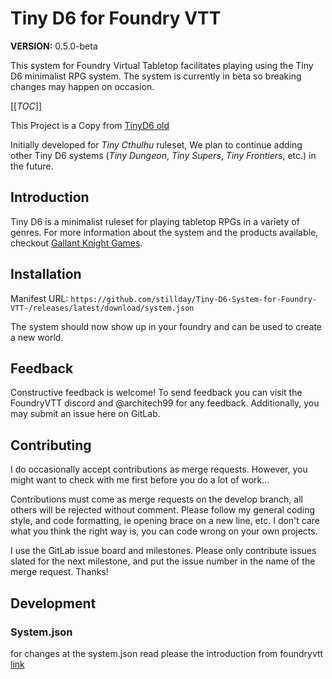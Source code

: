 # Tiny D6 for Foundry VTT

**VERSION:** 0.5.0-beta

This system for Foundry Virtual Tabletop facilitates playing using the Tiny D6 minimalist RPG system. The system is currently in beta so breaking changes may happen on occasion.

[[_TOC_]]

This Project is a Copy from [TinyD6 old](https://gitlab.com/architech99/foundry-tinyd6)

Initially developed for <cite>Tiny Cthulhu</cite> ruleset, We plan to continue adding other Tiny D6 systems (<cite>Tiny Dungeon</cite>, <cite>Tiny Supers</cite>, <cite>Tiny Frontiers</cite>, etc.) in the future.

## Introduction

Tiny D6 is a minimalist ruleset for playing tabletop RPGs in a variety of genres. For more information about the system and the products available, checkout [Gallant Knight Games](https://www.gallantknightgames.com/tinyd6/).

## Installation

Manifest URL: `https://github.com/stillday/Tiny-D6-System-for-Foundry-VTT-/releases/latest/download/system.json`

The system should now show up in your foundry and can be used to create a new world.

## Feedback

Constructive feedback is welcome! To send feedback you can visit the FoundryVTT discord and @architech99 for any feedback. Additionally, you may submit an issue here on GitLab.

## Contributing

I do occasionally accept contributions as merge requests.  However, you might want to check with me first
before you do a lot of work...

Contributions must come as merge requests on the develop branch, all others will be rejected without comment. Please follow my general coding style, and code formatting, ie opening brace on a new line, etc.  I don't care what 
you think the right way is, you can code wrong on your own projects.

I use the GitLab issue board and milestones.  Please only contribute issues slated for the next milestone, and put
the issue number in the name of the merge request.  Thanks!

## Development
### System.json
for changes at the system.json read please the introduction from foundryvtt [link](https://foundryvtt.com/article/manifest-migration-guide/)